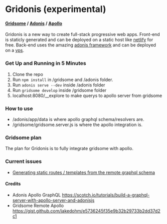 # Gridonis (experimental)
#### [Gridsome](https://gridsome.org/ "Gridsome") / [Adonis](https://adonisjs.com/ "Adonis") / [Apollo](https://www.apollographql.com/ "Apollo")

Gridonis is a new way to create full-stack progressive web apps. Front-end is staticly generated and can be deployed on a static host like [netlify](https://www.netlify.com/ "netlify") for free. Back-end uses the amazing [adonis framework](https://adonisjs.com/ "adonis framework") and can be deployed on a [vps](https://www.ssdnodes.com/manage/aff.php?aff=803 "vps").

### Get Up and Running in 5 Minutes 
1. Clone the repo
2. Run ``npm install`` in  /gridsome and /adonis folder.
3. Run ``adonis serve --dev`` inside /adonis folder
4. Run ``gridsome develop`` inside /gridsome folder
5. localhost:8080/__explore to make querys to apollo server from gridsome

### How to use
- /adonis/app/data is where apollo graphql schema/resolvers are.
- /gridsome/gridsome.server.js is where the apollo integration is.

### Gridsome plan
The plan for Gridonis is to fully integrate gridsome with apollo. 

### Current issues 
- [Generating static routes / templates from the remote graphql schema](https://github.com/gridsome/gridsome/issues/80 "Generating static routes from the remote graphql schema")

#### Credits
- Adonis Apollo GraphQL https://scotch.io/tutorials/build-a-graphql-server-with-apollo-server-and-adonisjs
- Gridsome Remote Apollo https://gist.github.com/jakedohm/e5736245f35e9b32b29733b2dd37d2c1
